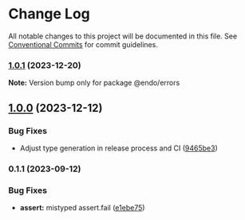 # Change Log

All notable changes to this project will be documented in this file.
See [Conventional Commits](https://conventionalcommits.org) for commit guidelines.

### [1.0.1](https://github.com/endojs/endo/compare/@endo/errors@1.0.0...@endo/errors@1.0.1) (2023-12-20)

**Note:** Version bump only for package @endo/errors





## [1.0.0](https://github.com/endojs/endo/compare/@endo/errors@0.1.1...@endo/errors@1.0.0) (2023-12-12)


### Bug Fixes

* Adjust type generation in release process and CI ([9465be3](https://github.com/endojs/endo/commit/9465be369e53167815ca444f6293a8e9eb48501d))



### 0.1.1 (2023-09-12)


### Bug Fixes

* **assert:** mistyped assert.fail ([e1ebe75](https://github.com/endojs/endo/commit/e1ebe75845e21470b2b732a6417d35c4106df6b8))
